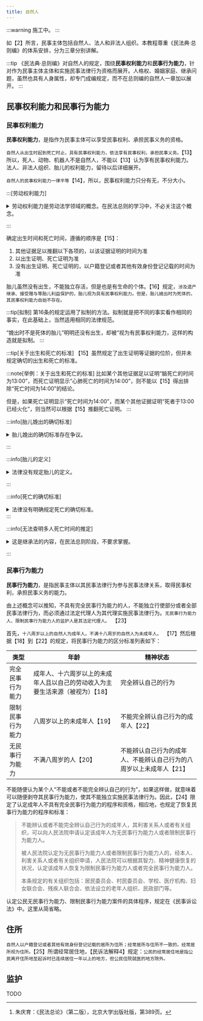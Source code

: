 ```yaml
---
title: 自然人
---
```


<head><title>自然人 | 奶龙都能看懂的民法总则手册 | 李振宇</title></head>

:::warning
施工中。
:::

如【2】所言，民事主体包括自然人、法人和非法人组织。本教程尊重《民法典·总则编》的体系安排，分为三章分别讲解。

:::tip
《民法典·总则编》对自然人的规定，围绕**民事权利能力**和**民事行为能力**，针对作为民事主体主体和实施民事法律行为资格而展开。人格权、婚姻家庭、继承问题，虽然也具有人身属性，却专门成编规定，而不在总则编的自然人一章加以展开。
:::

## 民事权利能力和民事行为能力

### 民事权利能力

**民事权利能力**，是指作为民事主体可以享受民事权利、承担民事义务的资格。

`自然人从出生时起到死亡时止，具有民事权利能力，依法享有民事权利，承担民事义务。`【13】所以，死人、动物、机器人不是自然人，不能以【13】认为享有民事权利能力。法人、非法人组织、胎儿的权利能力，留待以后详细展开。

`自然人的民事权利能力一律平等`【14】，所以，民事权利能力只分有无，不分大小。

:::[劳动权利能力]

<details>

<summary>劳动权利能力是劳动法学领域的概念。在民法总则的学习中，不必关注这个概念。</summary>

在劳动法学领域有“劳动权利能力”的概念，但劳动相关立法无此概念。有观点认为“作为主体资格的劳动者，必须具备一定的劳动权利能力和劳动行为能力。”“劳动权利能力和劳动行为能力不可分割。”“就业年龄是衡量劳动权利能力和劳动行为能力的要素。”[^1]

[^1]：《劳动与社会保障法学》编写组编：《劳动与社会保障法学》，高等教育出版社版，第30页。

这一系列观点将权利能力和行为能力混同，逻辑上站不住脚。比如劳动年龄应该只是行为能力的限定要素，而权利能力具有固有的平等性。法律上承担雇佣童工责任的主体是雇主而非童工。这种混同，不利于保护权利，也违反了宪法的原则和精神。【宪法42】规定：`中华人民共和国公民有劳动的权利和义务。`

事实上，这本书还认为，劳动权包括：就业权、劳动报酬权、休息权、劳动安全卫生权、提请劳动争议处理权等。[^2]那么，一个被非法雇佣的童工，因为没有达到就业年龄，被认定为无劳动权利能力，即不能享有劳动权和承担劳动义务，那么他的非法雇主即可随意而无需付出代价地解雇他、拖欠他的报酬、禁止他休息、将他置于危险肮脏的环境中，劳动争议解决机关也可以拒绝处理他提请的劳动争议。

[^1]：《劳动与社会保障法学》编写组编：《劳动与社会保障法学》，高等教育出版社版，第35页。

如果认为公民的劳动权利能力一律平等，而行为能力有区分，就像民法认为的那样，则以上问题，迎刃而解。如果坚持将两个混作“不可分割”的整体，则必须将劳动者的报酬权、休息权、卫生安全权等大部分权利排斥在劳动权的概念外，劳动权也就沦为空壳子了。由此可见，法律见解或许可以欠缺逻辑**或**经验，但不能欠缺逻辑**和**经验。

</details>

:::

确定出生时间和死亡时间，遵循的顺序是【15】：

1. 其他证据足以推翻以下各项的，以该证据证明的时间为准
2. 以出生证明、死亡证明为准
3. 没有出生证明、死亡证明的，以户籍登记或者其他有效身份登记记载的时间为准

胎儿虽然没有出生，不能独立存活，但是也是有生命的个体。【16】规定，`涉及遗产继承、接受赠与等胎儿利益保护的，胎儿视为具有民事权利能力。但是，胎儿娩出时为死体的，其民事权利能力自始不存在。`

:::tip[拟制]
第16条的规定运用了拟制的方法。拟制就是把不同的事实看作相同的事实，在此基础上，当然适用相同的法律规范。

“娩出时不是死体的胎儿”明明还没有出生，却被“视为有民事权利能力，这样的构造就是拟制。
:::

:::tip[关于出生和死亡的标准]
【15】虽然规定了出生证明等证据的位阶，但并未规定确切的出生和死亡的标准。

:::note[举例：关于出生和死亡的标准]
比如某个其他证据足以证明“脑死亡的时间为13:00”，而死亡证明显示“心肺死亡的时间为14:00”，则不能以【15】得出排除“死亡时间为14:00”的结论。

但是，如果死亡证明显示“死亡时间为14:00”，而某个其他证据证明“死者于13:00已经火化”，则当然可以根据【15】推翻死亡证明。
:::

:::info[胎儿娩出的确切标准]

<details>

<summary>胎儿娩出的确切标准存在争议。</summary>

“胎儿的娩出”到底是指什么事实呢？是一部分露出母体，还是全部露出母体，还是产生独立呼吸才算做娩出，理论上有争议，个案中有一定的意义。

在国际经济法领域，Incoterms 2000对FOB等贸易术语规定为，货物在越过船舷后就交付了。但是实践中如何认定船舷，成为了说不清道不明的难题。因此，Incoterms 2010将风险转移界限改为货物放在船上才能交付。

基于相似的考量因素，不妨认为“一部露出”“全部露出”这些基于母体的边界（类似于“船舷”，即船体的边界）的判断标准不具有实用的价值。而“独立呼吸”又把“娩出”和“为活体”作为同一个事实来认定，似乎不符合【16】的文字表述。

最后，分娩有包括剖宫产、早产等各种不同形式，采用单一的标准，也无法全面概括。比如，如果认为剖宫产中的母体边界=顺产中的母体边界，则“露出说”就是“双标”的判断依据。在比如，在早产情形下，“独立呼吸说”的解释尤其不符合“娩出”的字面含义。因此，不妨遵循波特·斯图尔特（美）那句名言：“I know it when I see it.”从而认为【16】的要件需要结合个案，权衡利益来具体适用。

</details>

:::

:::info[胎儿的定义]

<details>

<summary>法律没有规定胎儿的定义。</summary>

胎儿自何时形成？子宫内的受精卵、胚胎以及人工体外结合形成的受精卵、胚胎，是否属于胎儿？这个问题涉及到这些问题涉及法律上“胎儿”术语的定义。这个问题与继承、侵权等问题有关。

理论上有不同的见解，多数意见认为自受精卵到出生前均为胎儿，这个解释立足于法律保护非独立而有生命个体的立法目的，但是理论上的多数意见并不具有任何意义上的强制性。

（2024）苏0812行初468号判决书认为，胚胎不是胎儿，但参考适用了【16】的规范，认为其符合“娩出活体”条件，则溯及地获得权利能力。暂未找到其他的有关判决。

</details>

:::

:::info[死亡的确切标准]

<details>

<summary>法律没有明确规定死亡的确切标准。</summary>

死亡的标准有多种观点：主要有脑死亡标准、心肺死亡标准。实践中两个标准均有采用（裁判文书略，欢迎读者投稿）。医学上一般认为以脑死亡为标准，但法律业内不都赞同。因为法律没有明确规定，所以强行择一的解释无法服众。

朱庆育认为：“如果将关注点集中于维护人的主体地位上，那么，判断是否死亡，宜以各种生命迹象中最后消逝的时间为准。”[^zqy]这种学说有局限性（见下文举例）。

[^zqy]: 朱庆育：《民法总论》（第二版），北京大学出版社版，第389页。

不妨通过目的解释，在个案中权衡利益后，确认最有说服力的死亡标准，做出对被认为更值得保护的当事人有利的判决。举例如下：

- 死者为被保险人（如（2022）冀0803民初899号）或刑事案件的被害人时，采用有利于认定因果关系的死亡标准（通常是早达成的标准）
- 是否救治死者对主张救治的人有利害关系的，采用对主张救治的人有利的标准
- 死者与其主要赡养人死亡时间接近且可以查明的，采用有利主要赡养人的继承人继承死者的遗产的死亡标准（通常是早达成的标准）
- 死亡时间对死者领取退休金有影响的，采用有利于死者领取退休金的标准等。

</details>
:::



:::info[无法查明多人死亡时间的推定]

<details>

<summary>这是继承法的内容，在民法总则阶段，不要求掌握。</summary>

> 【1121】继承从被继承人死亡时开始。

> 相互有继承关系的数人在同一事件中死亡，难以确定死亡时间的，推定没有其他继承人的人先死亡。都有其他继承人，辈份不同的，推定长辈先死亡；辈份相同的，推定同时死亡，相互不发生继承。

</details>

:::

<!-- 2025/10/27更新，修改为新的方法 -->

### 民事行为能力

**民事行为能力**，是指民事主体以其民事法律行为参与民事法律关系，取得民事权利，承担民事义务的能力。

由上述概念可以推知，不具有完全民事行为能力的人，不能独立行使部分或者全部民事法律行为，而必须通过法定代理人为其代理实施民事法律行为。`无民事行为能力人、限制民事行为能力人的监护人是其法定代理人。 `【23】

首先，`十八周岁以上的自然人为成年人。不满十八周岁的自然人为未成年人。 `【17】然后根据【18】到【22】的规定，将民事行为能力的区分标准列表如下：

|类型|年龄|精神状态|
|----|--|-------|
|完全民事行为能力|成年人、十六周岁以上的未成年人且以自己的劳动收入为主要生活来源（被视为）【18】|完全辨认自己的行为|
|限制民事行为能力|八周岁以上的未成年人【19】|不能完全辨认自己行为的成年人【22】|
|无民事行为能力|不满八周岁的人【20】|不能辨认自己行为的成年人、不能辨认自己行为的八周岁以上未成年人【21】|

不能随便认为某个人“不能或者不能完全辨认自己的行为”，如果这样做，就意味着可以随便剥夺其民事行为能力，使其不能独立实施民事法律行为。因此，【24】限定了认定成年人不具有完全民事行为能力的程序和资格，相应地，也规定了恢复民事行为能力的程序和标准：

> 不能辨认或者不能完全辨认自己行为的成年人，其利害关系人或者有关组织，可以向人民法院申请认定该成年人为无民事行为能力人或者限制民事行为能力人。
> 
> 被人民法院认定为无民事行为能力人或者限制民事行为能力人的，经本人、利害关系人或者有关组织申请，人民法院可以根据其智力、精神健康恢复的状况，认定该成年人恢复为限制民事行为能力人或者完全民事行为能力人。
>
> 本条规定的有关组织包括：居民委员会、村民委员会、学校、医疗机构、妇女联合会、残疾人联合会、依法设立的老年人组织、民政部门等。 

认定公民无民事行为能力、限制民事行为能力案件的具体程序，规定在《民事诉讼法》中。这里从简省略。

## 住所

`自然人以户籍登记或者其他有效身份登记记载的居所为住所；经常居所与住所不一致的，经常居所视为住所。`【25】所谓经常居住地，【民诉法解释4】规定：`公民的经常居住地是指公民离开住所地至起诉时已连续居住一年以上的地方，但公民住院就医的地方除外。`

## 监护

TODO